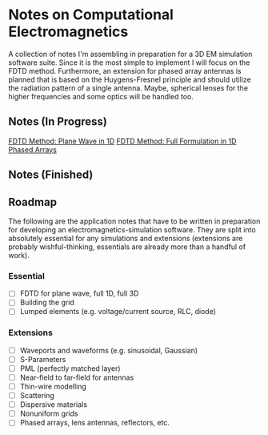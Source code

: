 # Notes on Computational Electromagnetics
A collection of notes I'm assembling in preparation for a 3D EM simulation software suite. Since it is the most simple to implement I will focus on the FDTD method. Furthermore, an extension for phased array antennas is planned that is based on the Huygens-Fresnel principle and should utilize the radiation pattern of a single antenna. Maybe, spherical lenses for the higher frequencies and some optics will be handled too.

## Notes (In Progress)

[FDTD Method: Plane Wave in 1D](/notes/plane_wave/plane_wave.pdf)
[FDTD Method: Full Formulation in 1D](/notes/full_formulation_1d/full_formulation_1d.pdf)
[Phased Arrays](/notes/phased_arrays/phased_arrays.pdf)

## Notes (Finished)

## Roadmap
The following are the application notes that have to be written in preparation for developing an electromagnetics-simulation software. They are split into absolutely essential for any simulations and extensions (extensions are probably wishful-thinking, essentials are already more than a handful of work).

### Essential
- [ ] FDTD for plane wave, full 1D, full 3D
- [ ] Building the grid
- [ ] Lumped elements (e.g. voltage/current source, RLC, diode)

### Extensions
- [ ] Waveports and waveforms (e.g. sinusoidal, Gaussian)
- [ ] S-Parameters
- [ ] PML (perfectly matched layer)
- [ ] Near-field to far-field for antennas
- [ ] Thin-wire modelling
- [ ] Scattering
- [ ] Dispersive materials
- [ ] Nonuniform grids
- [ ] Phased arrays, lens antennas, reflectors, etc.
